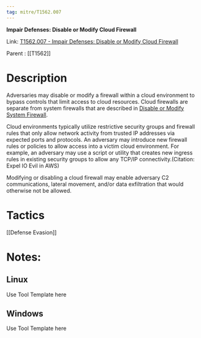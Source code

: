 ```yaml
---
tag: mitre/T1562.007
---
```


**Impair Defenses: Disable or Modify Cloud Firewall**

Link: [T1562.007 - Impair Defenses: Disable or Modify Cloud Firewall](https://attack.mitre.org/techniques/T1562/007)

Parent : [[T1562]]


# Description

Adversaries may disable or modify a firewall within a cloud environment to bypass controls that limit access to cloud resources. Cloud firewalls are separate from system firewalls that are described in [Disable or Modify System Firewall](https://attack.mitre.org/techniques/T1562/004). 

Cloud environments typically utilize restrictive security groups and firewall rules that only allow network activity from trusted IP addresses via expected ports and protocols. An adversary may introduce new firewall rules or policies to allow access into a victim cloud environment. For example, an adversary may use a script or utility that creates new ingress rules in existing security groups to allow any TCP/IP connectivity.(Citation: Expel IO Evil in AWS)

Modifying or disabling a cloud firewall may enable adversary C2 communications, lateral movement, and/or data exfiltration that would otherwise not be allowed.

# Tactics


[[Defense Evasion]]


# Notes:

## Linux

Use Tool Template here

## Windows

Use Tool Template here
